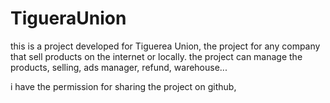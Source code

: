 # TigueraUnion

this is a project developed for Tiguerea Union, the project for any company that sell products on the internet or locally.
the project can manage the products, selling, ads manager, refund, warehouse...

i have the permission for sharing the project on github, 
